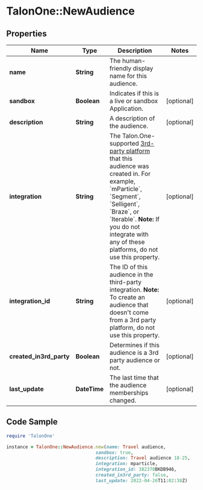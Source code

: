 # TalonOne::NewAudience

## Properties

Name | Type | Description | Notes
------------ | ------------- | ------------- | -------------
**name** | **String** | The human-friendly display name for this audience. | 
**sandbox** | **Boolean** | Indicates if this is a live or sandbox Application. | [optional] 
**description** | **String** | A description of the audience. | [optional] 
**integration** | **String** | The Talon.One-supported [3rd-party platform](https://docs.talon.one/docs/dev/technology-partners/overview) that this audience was created in.  For example, &#x60;mParticle&#x60;, &#x60;Segment&#x60;, &#x60;Selligent&#x60;, &#x60;Braze&#x60;, or &#x60;Iterable&#x60;.  **Note:** If you do not integrate with any of these platforms, do not use this property.  | [optional] 
**integration_id** | **String** | The ID of this audience in the third-party integration.  **Note:** To create an audience that doesn&#39;t come from a 3rd party platform, do not use this property.  | [optional] 
**created_in3rd_party** | **Boolean** | Determines if this audience is a 3rd party audience or not. | [optional] 
**last_update** | **DateTime** | The last time that the audience memberships changed. | [optional] 

## Code Sample

```ruby
require 'TalonOne'

instance = TalonOne::NewAudience.new(name: Travel audience,
                                 sandbox: true,
                                 description: Travel audience 18-25,
                                 integration: mparticle,
                                 integration_id: 382370BKDB946,
                                 created_in3rd_party: false,
                                 last_update: 2022-04-26T11:02:38Z)
```


